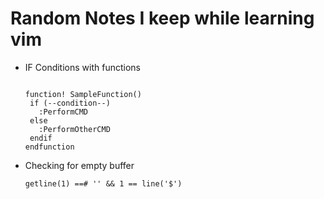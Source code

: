# Random Notes I keep while learning vim

- IF Conditions with functions

    ```vim

    function! SampleFunction()
     if (--condition--)
       :PerformCMD
     else
       :PerformOtherCMD
     endif
    endfunction

    ```

- Checking for empty buffer

    ```vim
    getline(1) ==# '' && 1 == line('$')
    ```
